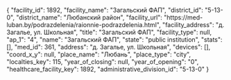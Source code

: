 {
    "facility_id": 1892,
    "facility_name": "Загальский ФАП",
    "district_id": "5-13-0",
    "district_name": "Любанский район",
    "facility_url": "https:\/\/med-luban.by\/podrazdelenia\/raionnie-podrazdelenia.html",
    "facility_address": "д. Загалье, ул. Школьная",
    "title": "Загальский ФАП",
    "facility_type": null,
    "ap_1": "4",
    "name": "Загальский ФАП",
    "state": "public institution",
    "stats": [],
    "med_id": 361,
    "address": "д. Загалье, ул. Школьная",
    "devices": [],
    "coord_x_y": null,
    "place_name": "Любань",
    "place_type": "city",
    "localties_key": 115,
    "year_of_closing": null,
    "year_of_opening": "0",
    "healthcare_facility_key": 1892,
    "administrative_division_id": "5-13-0"
}